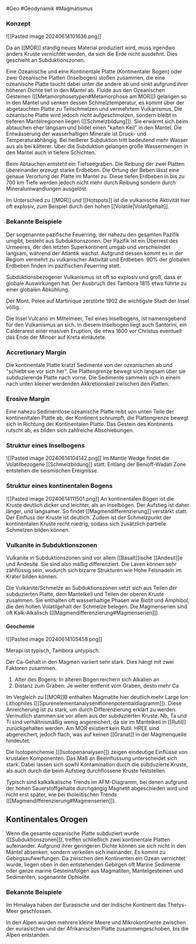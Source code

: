 #Geo #Geodynamik #Magmatismus 

### Konzept

![[Pasted image 20240614101636.png]]

Da an [[MOR]] ständig neues Material produziert wird, muss irgendwo anders Kruste vernichtet werden, da sich die Erde nicht ausdehnt. Dies geschieht an Subduktionszonen.

Eine Ozeanische und eine Kontinentale Platte (Kontinentaler Bogen) oder zwei Ozeanische Platten (Inselbogen) stoßen zusammen, die eine ozeanische Platte taucht dabei unter die andere ab und sinkt aufgrund ihrer höheren Dichte tief in den Mantel ab. Fluide aus den Ozeanischen Gesteinen ([[Metamorphosetypen#Metamorphose am MOR]]) gelangen so in den Mantel und senken dessen Schmelztemperatur, es kommt über der abgetauchten Platte zu Teilschmelzen und vermehrtem Vulkanismus. Die ozeanische Platte wird jedoch nicht aufgeschmolzen, sondern bleibt in tieferen Mantelregionen liegen ([[Schmelzbildung]]). Sie erwärmt sich beim abtauchen eher langsam und bildet einen "kalten Keil" in den Mantel. Die Entwässerung der wasserhaltigen Minerale ist Druck- und Temperaturabhängig. Bei heißerer Subduktion tritt bedeutend mehr Wasser aus als bei kälterer. Über die Subduktion gelangen große Wassermengen in den Mantel auch in tiefere Schichten.

Beim Abtauchen entsteht ein Tiefseegraben. Die Reibung der zwei Platten übereinander erzeugt starke Erdbeben. Die Ortung der Beben lässt eine genaue Verortung der Platte im Mantel zu. Diese tiefen Erdbeben in bis zu 700 km Tiefe werden jedoch nicht mehr durch Reibung sondern durch Mineralumwandlungen ausgelöst. 

Im Unterschied zu [[MOR]] und [[Hotspots]] ist die vulkanische Aktivität hier oft explosiv, zum Beispiel durch den hohen [[Volatile|Volatilgehalt]]. 

### Bekannte Beispiele

Der sogenannte pazifische Feuerring, der nahezu den gesamten Pazifik umgibt, besteht aus Subduktionszonen. Der Pazifik ist ein Überrest des Urmeeres, der den letzten Superkontinent umgab und verschwindet langsam, während der Atlantik wächst. Aufgrund dessen kommt es in der Regiom vermehrt zu vulkanischer Aktivität und Erdbeben. 90% der globalen Erdbeben finden im pazifischen Feuerring statt.

Subduktionsbezogener Vulkanismus ist oft so explosiv und groß, dass er globale Auswirkungen hat. Der Ausbruch des Tambora 1815 etwa führte zu einer globalen Abkühlung.

Der Mont. Pelee auf Martinique zerstörte 1902 die wichtigste Stadt der Insel völlig.

Die Insel Vulcano im Mittelmeer, Teil eines Inselbogens, ist namensgebend für den Vulkanismus an sich. In diesem Inselbogen liegt auch Santorini, ein Calderarest einer masiven Eruption, die etwa 1600 vor Christus eventuell das Ende der Minoer auf Kreta einläutete.

### Accretionary Margin

Die kontinentale Platte kratzt Sedimente von der ozeanischen ab und "schiebt sie vor sich her". Die Plattengrenze bewegt sich langsam über sie subduzierende Platte nach vorne. Die Sedimente sammeln sich in einem nach unten kleiner werdenden Akkretionskeil zwischen den Platten.

### Erosive Margin

Eine nahezu Sedimentlose ozeanische Platte reibt von unten Teile der kontinenltalen Platte ab, der Kontinent schrumpft, die Plattengrenze bewegt sich in Richtung der Kontinentalen Platte. Das Gestein des Kontinents rutscht ab, es bilden sich zahlreiche Abschiebungen.

### Struktur eines Inselbogens

![[Pasted image 20240614104142.png]]
Im Mantle Wedge findet die Volatilbezogene [[Schmelzbildung]] statt. Entlang der Benioff-Wadati Zone entstehen die seismischen Ereignisse.

### Struktur eines kontinentalen Bogens

![[Pasted image 20240614111501.png]]
An kontinentalen Bögen ist die Kruste deutlich dicker und leichter, als an Inselbögen. Der Aufstieg ist daher länger, und langsamer. So findet [[Magmendifferenzierung]] verstärkt statt. Der Einfluss der Kruste ist deutlich. Zudem ist der Schmelzpunkt der kontinentalen Kruste recht niedrig, sodass sich zusätzlich partielle Schmelzen bilden können.

### Vulkanite in Subduktionszonen

Vulkanite in Subduktionszonen sind vor allem [[Basalt]]ische [[Andesit]]e und Andesite. Sie sind also mäßig differenziert. Die Laven können sehr zähflüssig sein, wodurch sich bizarre Strukturen wie Hohe Felsnadeln im Krater bilden können. 

Die Vulkanite/Schmelze an Subduktionszonen setzt sich aus Teilen der subduzierten Platte, dem Mantelkeil und Teilen der oberen Kruste zusammen. Sie enthalten oft wasserhaltige Phasen wie Biotit und Amphibol, die den hohen Volatilgehalt der Schmelze belegen. Die Magmenserien sind oft Kalk-Alkalisch ([[Magmendifferenzierung#Magmenserien]]).

#### Geochemie

![[Pasted image 20240614105458.png]]

Merapi ist typisch, Tambora untypisch.

Der Ca-Gehalt in den Magmen variiert sehr stark. Dies hängt mit zwei Faktoren zusammen.
1. Alter des Bogens: In älteren Bögen reichern sich Alkalien an
2. Distanz zum Graben: Je weiter entfernt vom Graben, desto mehr Ca

Im Vergleich zu [[MOR]]B enthalten Magmatite hier deutlich mehr Large Ion Lithophiles ([[Spurenelementanalysen#Ionenpotentialdiagramm]]). Diese Anreicherung ist zu stark, um durch Differenzierung erklärt zu werden. Vermutlich stammen sie vor allem aus der subduzierten Kruste. Nb, Ta und Ti sind verhältnismäßig wenig angereichert, da sie im Mantelkeil in [[Rutil]] zurückgehalten werden. Am MOR existiert kein Rutil. HREE sind abgereichert, jedoch flach, was auf keinen [[Granat]] in der Magmenquelle hindeutet.

Die Isotopenchemie ([[Isotopenanalysen]]) zeigen eindeutige Einflüsse von krustalen Komponenten. Das Maß an Beeinflussung unterscheidet sich stark. Dabei lassen sich sowhl Kontamination durch die subduzierte Kruste, als auch durch die beim Aufstieg durchflossene Kruste feststellen.

Typisch sind kalkalkalische Trends im AFM-Diagramm, bei denen aufgrund der hohen Sauerstoffgehalte durchgängig Magnetit abgeschieden wird und nicht erst später, wie bei tholeiitischen Trends ([[Magmendifferenzierung#Magmenserien]]).

## Kontinentales Orogen

Wenn die gesamte ozeanische Platte subduziert wurde ([[Subduktionszonen]]), treffen schließlich zwei kontinentale Platten aufeinander. Aufgrund ihrer geringeren Dichte können sie sich nicht in den Mantel absenken, sondern verkeilen sich ineinander. Es kommt zu Gebirgsaufwerfungen. Da zwischen den Kontinenten ein Ozean vernichtet wurde, liegen oben in den entstehenden Gebirgen oft Marine Sedimente oder ganze marine Gesteinsfolgen aus Magmatiten, Mantelgesteinen und Sedimenten, sogenannte Ophiolite.

### Bekannte Beispiele

Im Himalaya haben der Eurasische und der Indische Kontinent das Thetys-Meer geschlossen.

In den Alpen wurden mehrere kleine Meere und Mikrokontinente zwischen der eurasischen und der Afrikanischen Platte zusammengeschoben, bis die Alpen entstanden.